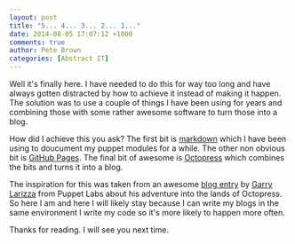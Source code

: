 ```yaml
---
layout: post
title: "5... 4... 3... 2... 1..."
date: 2014-08-05 17:07:12 +1000
comments: true
author: Pete Brown
categories: [Abstract IT]
---
```


Well it's finally here.
I have needed to do this for way too long and have always gotten distracted by how to achieve it instead of making it happen.
The solution was to use a couple of things I have been using for years and combining those with some rather awesome software to turn those into a blog.

How did I achieve this you ask?
The first bit is [markdown](http://daringfireball.net/projects/markdown/) which I have been using to doucument my puppet modules for a while.
The other non obvious bit is [GitHub Pages](https://pages.github.com/).
The final bit of awesome is [Octopress](http://octopress.org/) which combines the bits and turns it into a blog.

The inspiration for this was taken from an awesome [blog entry](http://garylarizza.com/blog/2013/01/17/managing-a-blog-is-insane/) by [Garry Larizza](http://garylarizza.com/) from Puppet Labs about his adventure into the lands of Octopress.
So here I am and here I will likely stay because I can write my blogs in the same environment I write my code so it's more likely to happen more often.

Thanks for reading. I will see you next time.